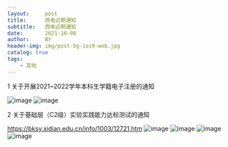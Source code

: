 ```yaml
---
layout:     post
title:      西电近期通知
subtitle:   西电近期通知
date:       2021-10-08
author:     BY
header-img: img/post-bg-ios9-web.jpg
catalog: true
tags:
    - 其他 
---
```

1 关于开展2021~2022学年本科生学籍电子注册的通知

![image](https://user-images.githubusercontent.com/24884878/136504174-9f48aabb-141b-4592-a860-3fc8f0106637.png)
![image](https://user-images.githubusercontent.com/24884878/136504195-25f21e63-ab25-4049-999d-6d51b531f6f3.png)

2 关于基础层（C2级）实验实践能力达标测试的通知

https://bksy.xidian.edu.cn/info/1003/12721.htm
![image](https://user-images.githubusercontent.com/24884878/136504230-708c1f2c-b691-4707-a216-ccd3de3e6cf9.png)
![image](https://user-images.githubusercontent.com/24884878/136504271-c896939c-bbf8-4090-bc88-699109afdbea.png)
![image](https://user-images.githubusercontent.com/24884878/136504296-d146a227-7b4c-4037-9841-6caa531e8bc8.png)
![image](https://user-images.githubusercontent.com/24884878/136504320-a58b7a0d-8dab-46b1-a34d-f1ec8142f9a8.png)
